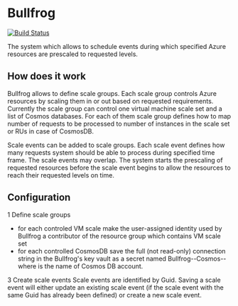 # Bullfrog

[![Build Status](https://eshopworld.visualstudio.com/Github%20build/_apis/build/status/bullfrog?branchName=master)](https://eshopworld.visualstudio.com/Github%20build/_build/latest?definitionId=607)


The system which allows to schedule events during which specified Azure resources are prescaled to requested levels.

## How does it work

Bullfrog allows to define scale groups. Each scale group controls Azure resources by scaling them in or out based on requested requirements. Currently the scale group can control one virtual machine scale set and a list of Cosmos databases. For each of them scale group defines how to map number of requests to be processed to number of instances in the scale set or RUs in case of CosmosDB.

Scale events can be added to scale groups. Each scale event defines how many requests system should be able to process during specified time frame. The scale events may overlap. The system starts the prescaling of requested resources before the scale event begins to allow the resources to reach their requested levels on time.

## Configuration

1 Define scale groups
  * for each controled VM scale make the user-assigned identity used by Bullfrog a contributor of the resource group which contains VM scale set
  * for each controlled CosmosDB save the full (not read-only) connection string in the Bullfrog's key vault as a secret named Bullfrog--Cosmos--<CosmosDbName> where <CosmosDbName> is the name of Cosmos DB account.

3 Create scale events
  Scale events are identified by Guid. Saving a scale event will either update an existing scale event (if the scale event with the same Guid has already been defined) or create a new scale event.


